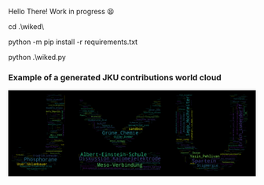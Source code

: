 Hello There!
Work in progress 😫

cd .\wiked\

python -m pip install -r requirements.txt

python .\wiked.py

### Example of a generated JKU contributions world cloud
![Example JKU masked word cloud](example_jku_cloud.png)

